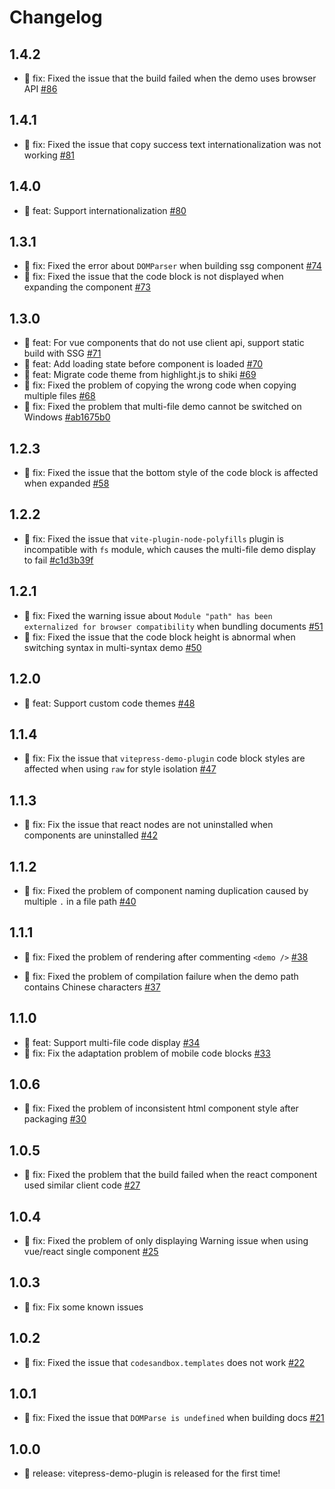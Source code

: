 # Changelog

## 1.4.2

- 🐛 fix: Fixed the issue that the build failed when the demo uses browser API [#86](https://github.com/zh-lx/vitepress-demo-plugin/pull/86)

## 1.4.1

- 🐛 fix: Fixed the issue that copy success text internationalization was not working [#81](https://github.com/zh-lx/vitepress-demo-plugin/pull/81)

## 1.4.0

- 🎉 feat: Support internationalization [#80](https://github.com/zh-lx/vitepress-demo-plugin/pull/80)

## 1.3.1

- 🐛 fix: Fixed the error about `DOMParser` when building ssg component [#74](https://github.com/zh-lx/vitepress-demo-plugin/pull/74)
- 🐛 fix: Fixed the issue that the code block is not displayed when expanding the component [#73](https://github.com/zh-lx/vitepress-demo-plugin/pull/73)

## 1.3.0

- 🎉 feat: For vue components that do not use client api, support static build with SSG [#71](https://github.com/zh-lx/vitepress-demo-plugin/pull/71)
- 🎉 feat: Add loading state before component is loaded [#70](https://github.com/zh-lx/vitepress-demo-plugin/pull/70)
- 🎉 feat: Migrate code theme from highlight.js to shiki [#69](https://github.com/zh-lx/vitepress-demo-plugin/pull/69)
- 🐛 fix: Fixed the problem of copying the wrong code when copying multiple files [#68](https://github.com/zh-lx/vitepress-demo-plugin/pull/68)
- 🐛 fix: Fixed the problem that multi-file demo cannot be switched on Windows [#ab1675b0](https://github.com/zh-lx/vitepress-demo-plugin/commit/ab1675b07ce4c68ba86081e123b81c6f597bd350)

## 1.2.3

- 🐛 fix: Fixed the issue that the bottom style of the code block is affected when expanded [#58](https://github.com/zh-lx/vitepress-demo-plugin/pull/58)

## 1.2.2

- 🐛 fix: Fixed the issue that `vite-plugin-node-polyfills` plugin is incompatible with `fs` module, which causes the multi-file demo display to fail [#c1d3b39f](https://github.com/zh-lx/vitepress-demo-plugin/commit/c1d3b39f0e517a7680f472585259614a512cd942)

## 1.2.1

- 🐛 fix: Fixed the warning issue about `Module "path" has been externalized for browser compatibility` when bundling documents [#51](https://github.com/zh-lx/vitepress-demo-plugin/pull/51)
- 🐛 fix: Fixed the issue that the code block height is abnormal when switching syntax in multi-syntax demo [#50](https://github.com/zh-lx/vitepress-demo-plugin/pull/50)

## 1.2.0

- 🎉 feat: Support custom code themes [#48](https://github.com/zh-lx/vitepress-demo-plugin/pull/48)

## 1.1.4

- 🐛 fix: Fix the issue that `vitepress-demo-plugin` code block styles are affected when using `raw` for style isolation [#47](https://github.com/zh-lx/vitepress-demo-plugin/pull/47)

## 1.1.3

- 🐛 fix: Fix the issue that react nodes are not uninstalled when components are uninstalled [#42](https://github.com/zh-lx/vitepress-demo-plugin/pull/42)

## 1.1.2

- 🐛 fix: Fixed the problem of component naming duplication caused by multiple `.` in a file path [#40](https://github.com/zh-lx/vitepress-demo-plugin/pull/40)

## 1.1.1

- 🐛 fix: Fixed the problem of rendering after commenting `<demo />` [#38](https://github.com/zh-lx/vitepress-demo-plugin/pull/38)

- 🐛 fix: Fixed the problem of compilation failure when the demo path contains Chinese characters [#37](https://github.com/zh-lx/vitepress-demo-plugin/pull/37)

## 1.1.0

- 🎉 feat: Support multi-file code display [#34](https://github.com/zh-lx/vitepress-demo-plugin/pull/34)
- 🐛 fix: Fix the adaptation problem of mobile code blocks [#33](https://github.com/zh-lx/vitepress-demo-plugin/pull/33)

## 1.0.6

- 🐛 fix: Fixed the problem of inconsistent html component style after packaging [#30](https://github.com/zh-lx/vitepress-demo-plugin/pull/30)

## 1.0.5

- 🐛 fix: Fixed the problem that the build failed when the react component used similar client code [#27](https://github.com/zh-lx/vitepress-demo-plugin/pull/27)

## 1.0.4

- 🐛 fix: Fixed the problem of only displaying Warning issue when using vue/react single component [#25](https://github.com/zh-lx/vitepress-demo-plugin/pull/25)

## 1.0.3

- 🐛 fix: Fix some known issues

## 1.0.2

- 🐛 fix: Fixed the issue that `codesandbox.templates` does not work [#22](https://github.com/zh-lx/vitepress-demo-plugin/pull/22)

## 1.0.1

- 🐛 fix: Fixed the issue that `DOMParse is undefined` when building docs [#21](https://github.com/zh-lx/vitepress-demo-plugin/pull/21)

## 1.0.0

- 🎉 release: vitepress-demo-plugin is released for the first time!
